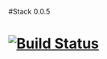 #Stack 0.0.5

# [![Build Status](https://travis-ci.org/rtv22/stack-.svg?branch=master)](https://travis-ci.org/rtv22/stack-)
